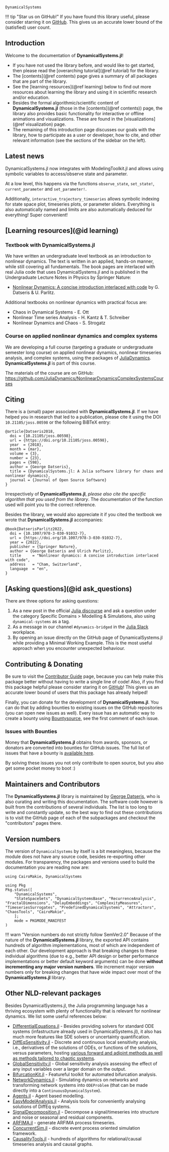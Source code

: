 ```@docs
DynamicalSystems
```

!!! tip "Star us on GitHub!"
    If you have found this library useful, please consider starring it on [GitHub](https://github.com/JuliaDynamics/DynamicalSystems.jl).
    This gives us an accurate lower bound of the (satisfied) user count.

## Introduction

Welcome to the documentation of **DynamicalSystems.jl**!

- If you have not used the library before, and would like to get started, then please read the [overarching tutorial](@ref tutorial) for the library.
- The [contents](@ref contents) page gives a summary of all packages that are part of the library.
- See the [learning resources](@ref learning) below to find out more resources about learning the library and using it in scientific research and/or education.
- Besides the formal algorithmic/scientific content of **DynamicalSystems.jl** (those in the [contents](@ref contents)) page, the library also provides basic functionality for interactive or offline animations and visualizations. These are found in the [visualizations](@ref visualization) page.
- The remaining of this introduction page discusses our goals with the library, how to participate as a user or developer, how to cite, and other relevant information (see the sections of the sidebar on the left).


## Latest news

DynamicalSystems.jl now integrates with ModelingToolkit.jl and allows using symbolic variables to access/observe state and parameter.

At a low level, this happens via the functions `observe_state`, `set_state!`,
`current_parameter` and `set_parameter!`.

Additionally, `interactive_trajectory_timeseries` allows symbolic indexing
for state space plot, timeseries plots, or parameter sliders.
Everything is also automatically named and limits are also automatically deduced for everything! Super convenient!

## [Learning resources](@id learning)

### Textbook with DynamicalSystems.jl

We have written an undergraduate level textbook as an introduction to nonlinear dynamics. The text is written in an applied, hands-on manner, while still covering all fundamentals. The book pages are interlaced with real Julia code that uses DynamicalSystems.jl and is published in the Undergraduate Lecture Notes in Physics by Springer Nature:
* [Nonlinear Dynamics: A concise introduction interlaced with code](https://link.springer.com/book/10.1007/978-3-030-91032-7) by G. Datseris & U. Parlitz.


Additional textbooks on nonlinear dynamics with practical focus are:
* Chaos in Dynamical Systems - E. Ott
* Nonlinear Time series Analysis - H. Kantz & T. Schreiber
* Nonlinear Dynamics and Chaos - S. Strogatz

### Course on applied nonlinear dynamics and complex systems

We are developing a full course (targeting a graduate or undergraduate semester long course) on applied nonlinear dynamics, nonlinear timeseries analysis, and complex systems, using the packages of [JuliaDynamics](https://juliadynamics.github.io/JuliaDynamics/). **DynamicalSystems.jl** is part of this course.

The materials of the course are on GitHub: <https://github.com/JuliaDynamics/NonlinearDynamicsComplexSystemsCourses>


## Citing

There is a (small) paper associated with **DynamicalSystems.jl**. If we have helped
you in research that led to a publication, please cite it using
the DOI `10.21105/joss.00598` or the following BiBTeX entry:
```
@article{Datseris2018,
  doi = {10.21105/joss.00598},
  url = {https://doi.org/10.21105/joss.00598},
  year  = {2018},
  month = {mar},
  volume = {3},
  number = {23},
  pages = {598},
  author = {George Datseris},
  title = {DynamicalSystems.jl: A Julia software library for chaos and nonlinear dynamics},
  journal = {Journal of Open Source Software}
}
```

Irrespectively of **DynamicalSystems.jl**, _please also cite the specific algorithm that you used from the library_. The documentation of the function used will point you to the correct reference.

Besides the library, we would also appreciate it if you cited the textbook we wrote that **DynamicalSystems.jl** accompanies:

```
@book{DatserisParlitz2022,
  doi = {10.1007/978-3-030-91032-7},
  url = {https://doi.org/10.1007/978-3-030-91032-7},
  year = {2022},
  publisher = {Springer Nature},
  author = {George Datseris and Ulrich Parlitz},
  title     = "Nonlinear dynamics: A concise introduction interlaced with code",
  address   = "Cham, Switzerland",
  language  = "en",
}
```

## [Asking questions](@id ask_questions)

There are three options for asking questions:

1. As a new post in the official [Julia discourse](https://discourse.julialang.org/) and ask a question under the category Specific Domains > Modelling & Simulations, also using `dynamical-systems` as a tag.
2. As a message in our channel `#dynamics-bridged` in the [Julia Slack](https://julialang.org/slack/) workplace.
3. By opening an issue directly on the GitHub page of DynamicalSystems.jl while providing a Minimal Working Example. This is the most useful approach when you encounter unexpected behaviour.

## Contributing & Donating

Be sure to visit the [Contributor Guide](@ref) page, because you can help make this package better without having to write a single line of code! Also, if you find this package helpful please consider staring it on [GitHub](https://github.com/JuliaDynamics/DynamicalSystems.jl)! This gives us an accurate lower bound of users that this package has already helped!

Finally, you can donate for the development of **DynamicalSystems.jl**. You can do that by adding bounties to existing issues on the GitHub repositories (you can open new issues as well). Every issue has an automatic way to create a bounty using [Bountysource](https://www.bountysource.com/), see the first comment of each issue.

### Issues with Bounties

Money that **DynamicalSystems.jl** obtains from awards, sponsors, or donators are converted into bounties for GitHub issues. The full list of issues that have a bounty is [available here](https://github.com/issues?utf8=%E2%9C%93&q=is%3Aopen+is%3Aissue+org%3AJuliaDynamics+label%3Abounty).

By solving these issues you not only contribute to open source, but you also get some pocket money to boot :)


## Maintainers and Contributors

The **DynamicalSystems.jl** library is maintained by [George Datseris](https://github.com/Datseris), who is also curating and writing this documentation.
The software code however is built from the contributions of several individuals.
The list is too long to write and constantly update, so the best way to find out these contributions is to visit the GitHub page of each of the subpackages and checkout the "contributors" pages there.

## Version numbers

The version of `DynamicalSystems` by itself is a bit meaningless, because the module does not have any source code, besides re-exporting other modules.
For transparency, the packages and versions used to build the documentation you are reading now are:

```@setup MAIN
using CairoMakie, DynamicalSystems
```

```@example MAIN
using Pkg
Pkg.status([
    "DynamicalSystems",
    "StateSpaceSets", "DynamicalSystemsBase", "RecurrenceAnalysis", "FractalDimensions", "DelayEmbeddings", "ComplexityMeasures", "TimeseriesSurrogates", "PredefinedDynamicalSystems", "Attractors", "ChaosTools", "CairoMakie",
    ];
    mode = PKGMODE_MANIFEST
)
```

!!! warn "Version numbers do not strictly follow SemVer2.0"
    Because of the nature of the **DynamicalSystems.jl** library, the exported API contains hundreds of algorithm implementations, most of which are independent of each other. Our development approach is that breaking changes to these individual algorithms (due to e.g., better API design or better performance implementations or better default keyword arguments) can be done **without incrementing any major version numbers**. We increment major version numbers only for breaking changes that have wide impact over most of the **DynamicalSystems.jl** library.


## Other NLD-relevant packages

Besides DynamicalSystems.jl, the Julia programming language has a thriving ecosystem with plenty of functionality that is relevant for nonlinear dynamics. We list some useful references below:

* [DifferentialEquations.jl](https://diffeq.sciml.ai/dev/index.html) - Besides providing solvers for standard ODE systems (infastructure already used in DynamicalSystems.jl), it also has much more features like SDE solvers or uncertainty quantification.
* [DiffEqSensitivity.jl](https://github.com/SciML/DiffEqSensitivity.jl) - Discrete and continuous local sensitivity analysis, i.e., derivatives of the solutions of ODEs, or functions of the solutions, versus parameters, hosting [various forward and adjoint methods as well as methods tailored to chaotic systems](https://diffeq.sciml.ai/stable/analysis/sensitivity/).
* [GlobalSensitivity.jl](https://github.com/SciML/GlobalSensitivity.jl) - Global sensitivity analysis assessing the effect of any input variables over a larger domain on the output.
* [BifurcationKit.jl](https://github.com/rveltz/BifurcationKit.jl) - Featureful toolkit for automated bifurcation analysis.
* [NetworkDynamics.jl](https://github.com/PIK-ICoNe/NetworkDynamics.jl) - Simulating dynamics on networks and transforming network systems into `ODEProblem` (that can be made directly into a `ContinuousDynamicalSystem`).
* [Agents.jl](https://github.com/JuliaDynamics/Agents.jl) - Agent based modelling.
* [EasyModelAnalysis.jl](https://github.com/SciML/EasyModelAnalysis.jl) - Analysis tools for conveniently analysing solutions of DiffEq systems.
* [SignalDecomposition.jl](https://github.com/JuliaDynamics/SignalDecomposition.jl) - Decompose a signal/timeseries into structure and noise or seasonal and residual components.
* [ARFIMA.jl](https://github.com/JuliaDynamics/ARFIMA.jl) - generate ARFIMA process timeseries.
* [ConcurrentSim.jl](https://github.com/JuliaDynamics/ConcurrentSim.jl) - discrete event process oriented simulation framework.
* [CausalityTools.jl](https://github.com/JuliaDynamics/CausalityTools.jl) - hundreds of algorithms for relational/causal timeseries analysis and causal graphs.
